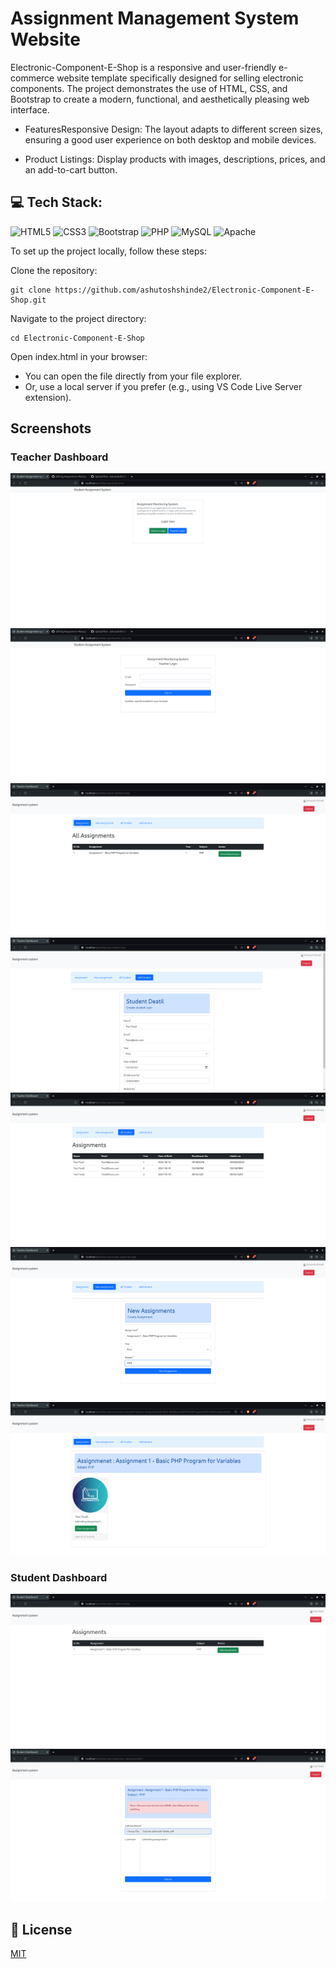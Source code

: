 
# Assignment Management System Website

Electronic-Component-E-Shop is a responsive and user-friendly e-commerce website template specifically designed for selling electronic components. The project demonstrates the use of HTML, CSS, and Bootstrap to create a modern, functional, and aesthetically pleasing web interface.

* FeaturesResponsive Design: The layout adapts to different screen sizes, ensuring a good user experience on both desktop and mobile devices.

* Product Listings: Display products with images, descriptions, prices, and an add-to-cart button.
## 💻 Tech Stack:
![HTML5](https://img.shields.io/badge/html5-%23E34F26.svg?style=for-the-badge&logo=html5&logoColor=white) ![CSS3](https://img.shields.io/badge/css3-%231572B6.svg?style=for-the-badge&logo=css3&logoColor=white) ![Bootstrap](https://img.shields.io/badge/bootstrap-%238511FA.svg?style=for-the-badge&logo=bootstrap&logoColor=white) ![PHP](https://img.shields.io/badge/php-%23777BB4.svg?style=for-the-badge&logo=php&logoColor=white) ![MySQL](https://img.shields.io/badge/mysql-4479A1.svg?style=for-the-badge&logo=mysql&logoColor=white) ![Apache](https://img.shields.io/badge/apache-%23D42029.svg?style=for-the-badge&logo=apache&logoColor=white) 

To set up the project locally, follow these steps:

Clone the repository:

    git clone https://github.com/ashutoshshinde2/Electronic-Component-E-Shop.git

Navigate to the project directory:

    cd Electronic-Component-E-Shop

Open index.html in your browser:

* You can open the file directly from your file explorer.
* Or, use a local server if you prefer (e.g., using VS Code Live Server extension).

## Screenshots

### Teacher Dashboard

![App Screenshot](https://github.com/ashutoshshinde2/Assignment-Management-System-/blob/main/Output/Home%20page.png)
![App Screenshot](https://github.com/ashutoshshinde2/Assignment-Management-System-/blob/main/Output/login%20for%20student%20and%20login%20page.png)
![App Screenshot](https://github.com/ashutoshshinde2/Assignment-Management-System-/blob/main/Output/TeacherDashboard.png)
![App Screenshot](https://github.com/ashutoshshinde2/Assignment-Management-System-/blob/main/Output/AddStudent.png)
![App Screenshot](https://github.com/ashutoshshinde2/Assignment-Management-System-/blob/main/Output/AllStudent.png)
![App Screenshot](https://github.com/ashutoshshinde2/Assignment-Management-System-/blob/main/Output/NewAssignment.png)
![App Screenshot](https://github.com/ashutoshshinde2/Assignment-Management-System-/blob/main/Output/View%20Submission.png)

### Student Dashboard

![App Screenshot](https://github.com/ashutoshshinde2/Assignment-Management-System-/blob/main/Output/Student%20Dashboard.png)
![App Screenshot](https://github.com/ashutoshshinde2/Assignment-Management-System-/blob/main/Output/Upload%20Assignement.png)





    


## 📜 License

[MIT](https://choosealicense.com/licenses/mit/)
